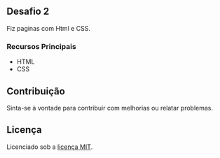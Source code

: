 
## Desafio 2

Fiz paginas com Html e CSS.

### Recursos Principais

- HTML
- CSS

## Contribuição

Sinta-se à vontade para contribuir com melhorias ou relatar problemas.

## Licença

Licenciado sob a [licença MIT](https://opensource.org/licenses/MIT).
